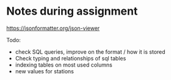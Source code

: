 # Notes during assignment
https://jsonformatter.org/json-viewer


Todo:
- check SQL queries, improve on the format / how it is stored
- Check typing and relationships of sql tables
- indexing tables on most used columns
- new values for stations